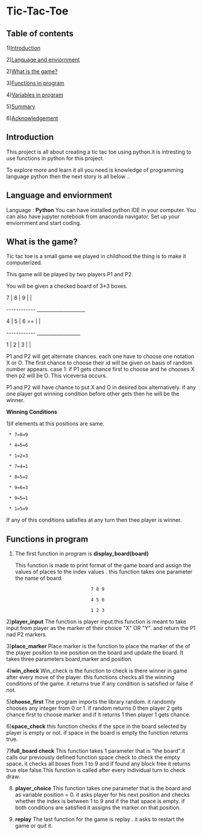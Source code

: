 # Tic-Tac-Toe
## Table of contents
1)[Introduction](#Introduction)

2)[Language and enviornment](#Language-and-enviornment)

2)[What is the game?](#what-is-the-game?)

3)[Functions in program](#Functions-in-program)

4)[Variables in program](#variables-in-program)

5)[Summary](#Summary)

6)[Acknowledgement](#acknowledgement)

## Introduction

This project is all about creating a tic tac toe using python.it is intresting to use functions in python for this project.

To explore more and learn it all you need is knowledge of programming language python then the next story is all below ..

## Language and enviornment

Language : **Python**
 You can have installed python IDE in your computer.
 You can also have jupyter notebook from anaconda navigator.
 Set up your enviornment and start coding.
 
 ## What is the game?
 
 Tic tac toe is a small game we played in childhood.the thing is to make it computerized.
 
 This game will be played by two players P1 and P2.
 
 You will be given a checked board of 3*3 boxes.
 

7 | 8 | 9                                 |      |

------------          ____________________

4 | 5 | 6        ==                       |      |    

------------          __________________

1 | 2 | 3                                 |       |                       
   
   P1 and P2 will get alternate chances.
   each one have to choose one notation X or O. The first chance to choose their id will be given on basis of random number appears.
   case 1: if P1 gets chance first to choose and he chooses X then p2 will be O.
   This viceversa occurs.
   
   P1 and P2 will have chance to put X and O in desired box alternatively.
   if any one player got winning condition before other gets then he will be the winner.
   
   
   **Winning Conditions**
   
   1)if elements at this positions are same.
     
     * 7=8=9
     
     * 4=5=6
     
     * 1=2=3
     
     * 7=4=1
     
     * 8=5=2
     
     * 9=6=3
     
     * 9=5=1
     
     * 1=5=9
     
   If any of this conditions satisfies at any turn then thee player is winner.
   
   ## Functions in program
   
   1) The first function in program is **display_board(board)**
   
       This function is made to print format of the game board and assign the values 
       of places to the index values .
       this function takes one parameter the name of board.
       
                                      7 8 9
       
                                      4 5 6
                                      
                                      1 2 3
                                      
   2)**player_input**
      The function is player input.this function is meant to take input from player as the marker of their choice "X" OR "Y".
      and return the P1 nad P2 markers.
   
   3)**place_marker**
      Place marker is the function to place the marker of the of the player position to ine position on the board and update the board.
       It takes three parameters board,marker and position.
    
    
   4)**win_check**
        Win_check is the function to check is there winner in game after every move of the player.
        this functions checks all the winning conditions of the game.
        it returns true if any condition is satisfied or false if not.
     
   5)**choose_first**
        The program imports the library random.
        it randomly chooses any integer from 0 or 1.
        if random returns 0 then player 2 gets chance first to choose marker and if it returns 1 then player 1 gets chance.
    
    
  6)**space_check**
    this function checks if the spce in the board selected by player is empty or not.
    if space in the board is empty the function returns true.
   
   
  7)**full_board check**
      This function takes 1 parameter that is "the board".it calls our previously defined function space check to check the empty space.
      it checks all boxes from  1 to 9 and if found any block free it returns true else false.This function is called after every individual turn to check draw.
      
      
  8) **player_choice**
      This function takes one parameter that is the board and as variable position = 0.
      it asks player for his next position and checks whether the index is between 1 to 9 and if the that space is empty.
      if both conditions are satisfied it assigns the marker on that position.
     
     
   9) **replay**
     The last function for the game is replay .
     it asks to restart the game or quit it.

      
 
    
